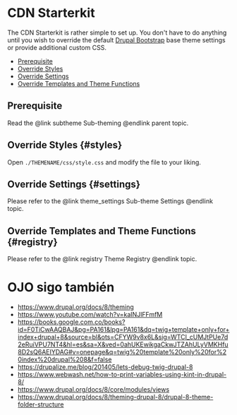 <!-- @file Instructions for subtheming using the CDN Starterkit. -->
<!-- @defgroup sub_theming_cdn -->
<!-- @ingroup sub_theming -->
# CDN Starterkit

The CDN Starterkit is rather simple to set up. You don't have to do anything
until you wish to override the default [Drupal Bootstrap] base theme settings
or provide additional custom CSS.

- [Prerequisite](#prerequisite)
- [Override Styles](#styles)
- [Override Settings](#settings)
- [Override Templates and Theme Functions](#registry)

## Prerequisite
Read the @link subtheme Sub-theming @endlink parent topic.

## Override Styles {#styles}
Open `./THEMENAME/css/style.css` and modify the file to your liking.

## Override Settings {#settings}
Please refer to the @link theme_settings Sub-theme Settings @endlink topic.

## Override Templates and Theme Functions {#registry}
Please refer to the @link registry Theme Registry @endlink topic.

[Drupal Bootstrap]: https://www.drupal.org/project/bootstrap
[Bootstrap Framework]: https://getbootstrap.com/docs/3.3/
[jsDelivr CDN]: http://www.jsdelivr.com

# OJO sigo también
- https://www.drupal.org/docs/8/theming
- https://www.youtube.com/watch?v=kaINJlFFmfM
- https://books.google.com.co/books?id=F0TiCwAAQBAJ&pg=PA161&lpg=PA161&dq=twig+template+only+for+index+drupal+8&source=bl&ots=CFYW9v8x6L&sig=WTCI_cUMJtPUe7d2eRuiVPU7NT4&hl=es&sa=X&ved=0ahUKEwikgaCkwJTZAhULyVMKHfu8D2sQ6AEIYDAG#v=onepage&q=twig%20template%20only%20for%20index%20drupal%208&f=false
- https://drupalize.me/blog/201405/lets-debug-twig-drupal-8
- https://www.webwash.net/how-to-print-variables-using-kint-in-drupal-8/
- https://www.drupal.org/docs/8/core/modules/views
- https://www.drupal.org/docs/8/theming-drupal-8/drupal-8-theme-folder-structure
